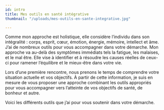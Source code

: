 ```yaml
---
id: intro
title: Mes outils en santé intégrative
thumbnail: "/uploads/mes-outils-en-sante-integrative.jpg"

---
```

Comme mon approche est holistique, elle considère l’individu dans son intégralité : corps, esprit, cœur, émotion, énergie, mémoire, intellect et âme. J’ai de nombreux outils pour vous accompagner dans votre démarche. Mon approche va au-delà des symptômes immédiats tels la fatigue, les malaises, et le mal être. Elle vise à identifier et à résoudre les causes réelles de ceux-ci pour ramener l’équilibre et le mieux-être dans votre vie.

Lors d’une première rencontre, nous prenons le temps de comprendre votre situation actuelle et vos objectifs. À partir de cette information, je suis en mesure de vous proposer une approche combinant les outils appropriés pour vous accompagner vers l’atteinte de vos objectifs de santé, de bonheur et autre.

Voici les différents outils que j’ai pour vous soutenir dans votre démarche.
